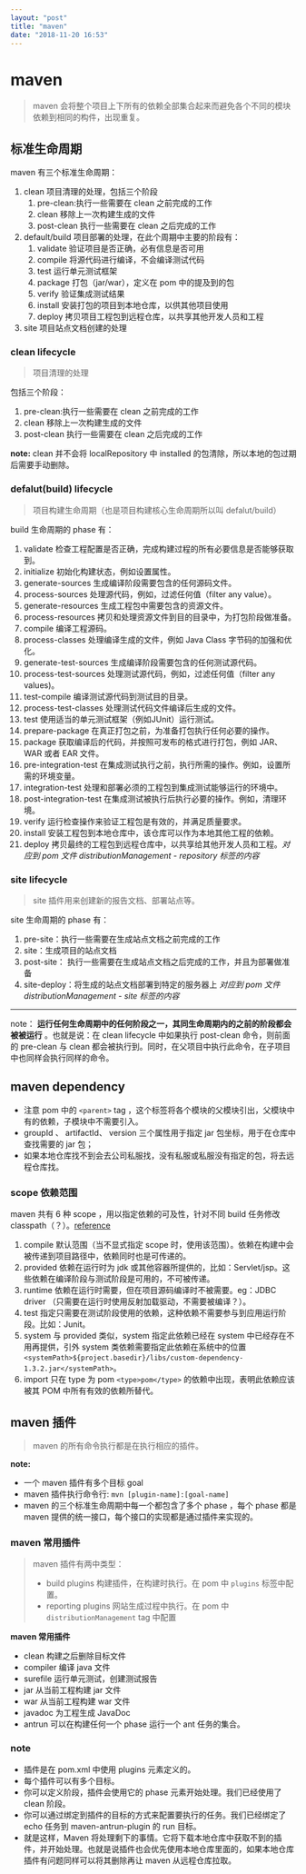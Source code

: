 ```yaml
---
layout: "post"
title: "maven"
date: "2018-11-20 16:53"
---
```


# maven

> maven 会将整个项目上下所有的依赖全部集合起来而避免各个不同的模块依赖到相同的构件，出现重复。

## 标准生命周期

maven 有三个标准生命周期：

1. clean 项目清理的处理，包括三个阶段
    1. pre-clean:执行一些需要在 clean 之前完成的工作
    2. clean 移除上一次构建生成的文件
    3. post-clean 执行一些需要在 clean 之后完成的工作
2. default/build 项目部署的处理，在此个周期中主要的阶段有：
    1. validate 验证项目是否正确，必有信息是否可用
    2. compile 将源代码进行编译，不会编译测试代码
    3. test 运行单元测试框架
    4. package 打包（jar/war），定义在 pom 中的提及到的包
    5. verify 验证集成测试结果
    6. install 安装打包的项目到本地仓库，以供其他项目使用
    7. deploy 拷贝项目工程包到远程仓库，以共享其他开发人员和工程
3. site 项目站点文档创建的处理

### clean lifecycle

> 项目清理的处理

包括三个阶段：

1. pre-clean:执行一些需要在 clean 之前完成的工作
2. clean 移除上一次构建生成的文件
3. post-clean 执行一些需要在 clean 之后完成的工作

**note:**
clean 并不会将 localRepository 中 installed 的包清除，所以本地的包过期后需要手动删除。

### defalut(build) lifecycle

> 项目构建生命周期（也是项目构建核心生命周期所以叫 defalut/build）

build 生命周期的 phase 有：

1. validate 检查工程配置是否正确，完成构建过程的所有必要信息是否能够获取到。
2. initialize 初始化构建状态，例如设置属性。
3. generate-sources 生成编译阶段需要包含的任何源码文件。
4. process-sources 处理源代码，例如，过滤任何值（filter any value）。
5. generate-resources 生成工程包中需要包含的资源文件。
6. process-resources 拷贝和处理资源文件到目的目录中，为打包阶段做准备。
7. compile 编译工程源码。
8. process-classes 处理编译生成的文件，例如 Java Class 字节码的加强和优化。
9. generate-test-sources 生成编译阶段需要包含的任何测试源代码。
10. process-test-sources 处理测试源代码，例如，过滤任何值（filter any values)。
11. test-compile 编译测试源代码到测试目的目录。
12. process-test-classes 处理测试代码文件编译后生成的文件。
13. test 使用适当的单元测试框架（例如JUnit）运行测试。
14. prepare-package 在真正打包之前，为准备打包执行任何必要的操作。
15. package 获取编译后的代码，并按照可发布的格式进行打包，例如 JAR、WAR 或者 EAR 文件。
16. pre-integration-test 在集成测试执行之前，执行所需的操作。例如，设置所需的环境变量。
17. integration-test 处理和部署必须的工程包到集成测试能够运行的环境中。
18. post-integration-test 在集成测试被执行后执行必要的操作。例如，清理环境。
19. verify 运行检查操作来验证工程包是有效的，并满足质量要求。
20. install 安装工程包到本地仓库中，该仓库可以作为本地其他工程的依赖。
21. deploy 拷贝最终的工程包到远程仓库中，以共享给其他开发人员和工程。_对应到 pom 文件 distributionManagement - repository 标签的内容_

### site lifecycle

> site 插件用来创建新的报告文档、部署站点等。

site 生命周期的 phase 有：

1. pre-site：执行一些需要在生成站点文档之前完成的工作
2. site：生成项目的站点文档
3. post-site： 执行一些需要在生成站点文档之后完成的工作，并且为部署做准备
4. site-deploy：将生成的站点文档部署到特定的服务器上 _对应到 pom 文件 distributionManagement - site 标签的内容_

---
note： **运行任何生命周期中的任何阶段之一，其同生命周期内的之前的阶段都会被被运行** 。也就是说：在 clean lifecycle 中如果执行 post-clean 命令，则前面的 pre-clean 与 clean 都会被执行到。同时，在父项目中执行此命令，在子项目中也同样会执行同样的命令。

## maven dependency

- 注意 pom 中的 `<parent>` tag ，这个标签将各个模块的父模块引出，父模块中有的依赖，子模块中不需要引入。
- groupId 、 artifactId、 version 三个属性用于指定 jar 包坐标，用于在仓库中查找需要的 jar 包；
- 如果本地仓库找不到会去公司私服找，没有私服或私服没有指定的包，将去远程仓库找。

### scope 依赖范围

maven 共有 6 种 scope ，用以指定依赖的可及性，针对不同 build 任务修改 classpath（？）。[reference](https://www.baeldung.com/maven-dependency-scopes)

1. compile 默认范围（当不显式指定 scope 时，使用该范围）。依赖在构建中会被传递到项目路径中，依赖同时也是可传递的。
2. provided 依赖在运行时为 jdk 或其他容器所提供的，比如：Servlet/jsp。这些依赖在编译阶段与测试阶段是可用的，不可被传递。
3. runtime 依赖在运行时需要，但在项目源码编译时不被需要。eg：JDBC driver （只需要在运行时使用反射加载驱动，不需要被编译？）。
4. test 指定只需要在测试阶段使用的依赖，这种依赖不需要参与到应用运行阶段。比如：Junit。
5. system 与 provided 类似，system 指定此依赖已经在 system 中已经存在不用再提供，引外 system 类依赖需要指定此依赖在系统中的位置 `<systemPath>${project.basedir}/libs/custom-dependency-1.3.2.jar</systemPath>`。
6. import 只在 type 为 pom `<type>pom</type>` 的依赖中出现，表明此依赖应该被其 POM 中所有有效的依赖所替代。

## maven 插件

> maven 的所有命令执行都是在执行相应的插件。

**note:**

- 一个 maven 插件有多个目标 goal
- maven 插件执行命令行: `mvn [plugin-name]:[goal-name]`
- maven 的三个标准生命周期中每一个都包含了多个 phase ，每个 phase 都是 maven 提供的统一接口，每个接口的实现都是通过插件来实现的。

### maven 常用插件

> maven 插件有两中类型：
>
> - build plugins 构建插件，在构建时执行。在 pom 中 `plugins` 标签中配置。
> - reporting plugins 网站生成过程中执行。在 pom 中 `distributionManagement` tag 中配置

**maven 常用插件**

- clean 构建之后删除目标文件
- compiler 编译 java 文件
- surefile 运行单元测试，创建测试报告
- jar 从当前工程构建 jar 文件
- war 从当前工程构建 war 文件
- javadoc 为工程生成 JavaDoc
- antrun 可以在构建任何一个 phase 运行一个 ant 任务的集合。

### note

- 插件是在 pom.xml 中使用 plugins 元素定义的。
- 每个插件可以有多个目标。
- 你可以定义阶段，插件会使用它的 phase 元素开始处理。我们已经使用了 clean 阶段。
- 你可以通过绑定到插件的目标的方式来配置要执行的任务。我们已经绑定了 echo 任务到 maven-antrun-plugin 的 run 目标。
- 就是这样，Maven 将处理剩下的事情。它将下载本地仓库中获取不到的插件，并开始处理。也就是说插件也会优先使用本地仓库里面的，如果本地仓库插件有问题同样可以将其删除再让 maven 从远程仓库拉取。
